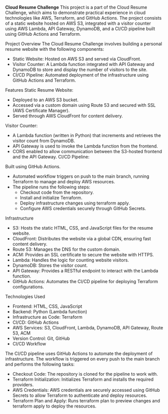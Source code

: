 **Cloud Resume Challenge**
This project is a part of the Cloud Resume Challenge, which aims to demonstrate practical experience in cloud technologies like AWS, Terraform, and GitHub Actions. The project consists of a static website hosted on AWS S3, integrated with a visitor counter using AWS Lambda, API Gateway, DynamoDB, and a CI/CD pipeline built using GitHub Actions and Terraform.

Project Overview
The Cloud Resume Challenge involves building a personal resume website with the following components:

- Static Website: Hosted on AWS S3 and served via CloudFront.
- Visitor Counter: A Lambda function integrated with API Gateway and DynamoDB to store and display the number of visitors to the site.
- CI/CD Pipeline: Automated deployment of the infrastructure using GitHub Actions and Terraform.

Features
Static Resume Website:

- Deployed to an AWS S3 bucket.
- Accessed via a custom domain using Route 53 and secured with SSL (AWS Certificate Manager).
- Served through AWS CloudFront for content delivery.

Visitor Counter:

- A Lambda function (written in Python) that increments and retrieves the visitor count from DynamoDB.
- API Gateway is used to invoke the Lambda function from the frontend.
- CORS enabled to allow communication between the S3-hosted frontend and the API Gateway.
  CI/CD Pipeline:

Built using GitHub Actions.

- Automated workflow triggers on push to the main branch, running Terraform to manage and deploy AWS resources.
- The pipeline runs the following steps:
  - Checkout code from the repository.
  - Install and initialize Terraform.
  - Deploy infrastructure changes using terraform apply.
  - Configure AWS credentials securely through GitHub Secrets.

Infrastructure

- S3: Hosts the static HTML, CSS, and JavaScript files for the resume website.
- CloudFront: Distributes the website via a global CDN, ensuring fast content delivery.
- Route 53: Manages the DNS for the custom domain.
- ACM: Provides an SSL certificate to secure the website with HTTPS.
- Lambda: Handles the logic for counting website visitors.
- DynamoDB: Stores the visitor count.
- API Gateway: Provides a RESTful endpoint to interact with the Lambda function.
- GitHub Actions: Automates the CI/CD pipeline for deploying Terraform configurations.

Technologies Used

- Frontend: HTML, CSS, JavaScript
- Backend: Python (Lambda function)
- Infrastructure as Code: Terraform
- CI/CD: GitHub Actions
- AWS Services: S3, CloudFront, Lambda, DynamoDB, API Gateway, Route 53, ACM
- Version Control: Git, GitHub
- CI/CD Workflow

The CI/CD pipeline uses GitHub Actions to automate the deployment of infrastructure. The workflow is triggered on every push to the main branch and performs the following tasks:

- Checkout Code: The repository is cloned for the pipeline to work with.
- Terraform Initialization: Initializes Terraform and installs the required providers.
- AWS Credentials: AWS credentials are securely accessed using GitHub Secrets to allow Terraform to authenticate and deploy resources.
- Terraform Plan and Apply: Runs terraform plan to preview changes and terraform apply to deploy the resources.
